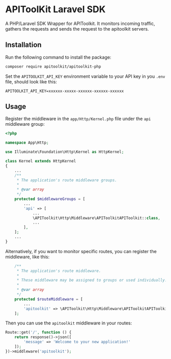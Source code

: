 # APIToolKit Laravel SDK

A PHP/Laravel SDK Wrapper for APIToolkit. It monitors incoming traffic, gathers the requests and sends the request to the apitoolkit servers.

## Installation

Run the following command to install the package:

```bash
composer require apitoolkit/apitoolkit-php
```

Set the `APITOOLKIT_API_KEY` environment variable to your API key in you `.env` file, should look like this:

```
APITOOLKIT_API_KEY=xxxxxx-xxxxx-xxxxxx-xxxxxx-xxxxxx
```

## Usage

Register the middleware in the `app/Http/Kernel.php` file under the `api` middleware group:

```php
<?php

namespace App\Http;

use Illuminate\Foundation\Http\Kernel as HttpKernel;

class Kernel extends HttpKernel
{
    ...
    /**
     * The application's route middleware groups.
     *
     * @var array
     */
    protected $middlewareGroups = [
        ...
        'api' => [
            ...
            \APIToolkit\Http\Middleware\APIToolkitAPIToolkit::class,
            ...
        ],
    ];
    ...
}
```

Alternatively, if you want to monitor specific routes, you can register the middleware, like this:

```php
    /**
     * The application's route middleware.
     *
     * These middleware may be assigned to groups or used individually.
     *
     * @var array
     */
    protected $routeMiddleware = [
        ...
        'apitoolkit' => \APIToolkit\Http\Middleware\APIToolkitAPIToolkit::class,
    ];
```

Then you can use the `apitoolkit` middleware in your routes:

```php
Route::get('/', function () {
    return response()->json([
        'message' => 'Welcome to your new application!'
    ]);
})->middleware('apitoolkit');
```
